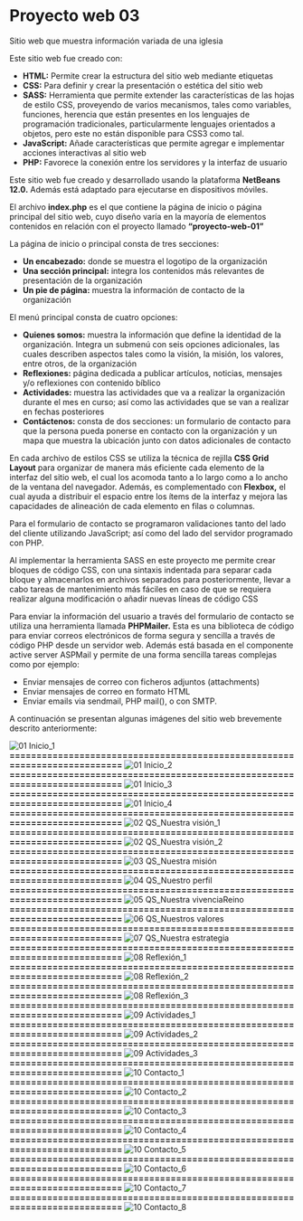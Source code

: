 # Proyecto web 03
Sitio web que muestra información variada de una iglesia

Este sitio web fue creado con:
- **HTML:**	Permite crear la estructura del sitio web mediante etiquetas
- **CSS:**	Para definir y crear la presentación o estética del sitio web
- **SASS:**	Herramienta que permite extender las características de las hojas de estilo CSS, proveyendo de varios mecanismos, tales como variables, funciones, herencia que están presentes en los lenguajes de programación tradicionales, particularmente lenguajes orientados a objetos, pero este no están disponible para CSS3 como tal.
- **JavaScript:**	Añade características que permite agregar e implementar acciones interactivas al sitio web
- **PHP:**	Favorece la conexión entre los servidores y la interfaz de usuario

Este sitio web fue creado y desarrollado usando la plataforma **NetBeans 12.0.** Además está adaptado para ejecutarse en dispositivos móviles.

El archivo **index.php** es el que contiene la página de inicio o página principal del sitio web, cuyo diseño varía en la mayoría de elementos contenidos en relación con el proyecto llamado **“proyecto-web-01”**

La página de inicio o principal consta de tres secciones: 
- **Un encabezado:**	donde se muestra el logotipo de la organización
- **Una sección principal:**	integra los contenidos más relevantes de presentación de la organización 
- **Un pie de página:** 	muestra la información de contacto de la organización

El menú principal consta de cuatro opciones: 
- **Quienes somos:**	muestra la información que define la identidad de la organización. Integra un submenú con seis opciones adicionales, las cuales describen aspectos tales como la visión, la misión, los valores, entre otros, de la organización
- **Reflexiones:**	página dedicada a publicar artículos, noticias, mensajes y/o reflexiones con contenido bíblico
- **Actividades:**	muestra las actividades que va a realizar la organización durante el mes en curso; así como las actividades que se van a realizar en fechas posteriores 
- **Contáctenos:**	consta de dos secciones: un formulario de contacto para que la persona pueda ponerse en contacto con la organización y un mapa que muestra la ubicación junto con datos adicionales de contacto

En cada archivo de estilos CSS se utiliza la técnica de rejilla **CSS Grid Layout** para organizar de manera más eficiente cada elemento de la interfaz del sitio web, el cual los acomoda tanto a lo largo como a lo ancho de la ventana del navegador. Además, es complementado con **Flexbox,** el cual ayuda a distribuir el espacio entre los ítems de la interfaz y mejora las capacidades de alineación de cada elemento en filas o columnas.

Para el formulario de contacto se programaron validaciones tanto del lado del cliente utilizando JavaScript; así como del lado del servidor programado con PHP.

Al implementar la herramienta SASS en este proyecto me permite crear bloques de código CSS, con una sintaxis indentada para separar cada bloque y almacenarlos en archivos separados para posteriormente, llevar a cabo tareas de mantenimiento más fáciles en caso de que se requiera realizar alguna modificación o añadir nuevas líneas de código CSS

Para enviar la información del usuario a través del formulario de contacto se utiliza una herramienta  llamada **PHPMailer.** Esta es una biblioteca de código para enviar correos electrónicos de forma segura y sencilla a través de código PHP desde un servidor web. Además está basada en el componente active server ASPMail y permite de una forma sencilla tareas complejas como por ejemplo:
- Enviar mensajes de correo con ficheros adjuntos (attachments) 
- Enviar mensajes de correo en formato HTML 
- Enviar emails via sendmail, PHP mail(), o con SMTP.

A continuación se presentan algunas imágenes del sitio web brevemente descrito anteriormente:

![01  Inicio_1](https://github.com/misproyectosweb/proyecto-web-03/assets/98922137/3c7c3f92-cffa-47d3-a5fa-814c86780557)
**==========================================================================**
![01  Inicio_2](https://github.com/misproyectosweb/proyecto-web-03/assets/98922137/341d8193-f791-4863-88d0-98d0ede2d908)
**==========================================================================**
![01  Inicio_3](https://github.com/misproyectosweb/proyecto-web-03/assets/98922137/4e3beb7b-29b5-49e1-982a-adad9bb9fdbf)
**==========================================================================**
![01  Inicio_4](https://github.com/misproyectosweb/proyecto-web-03/assets/98922137/ed6c2453-1beb-4afc-bc04-164bb7031496)
**==========================================================================**
![02  QS_Nuestra visión_1](https://github.com/misproyectosweb/proyecto-web-03/assets/98922137/f08a296a-20b0-4cb7-8ff1-3d84f395c786)
**==========================================================================**
![02  QS_Nuestra visión_2](https://github.com/misproyectosweb/proyecto-web-03/assets/98922137/b64deb3e-f29c-4b2e-be47-174f2755f9bd)
**==========================================================================**
![03  QS_Nuestra misión](https://github.com/misproyectosweb/proyecto-web-03/assets/98922137/1e097139-983f-4571-98b1-cfaf5450dc95)
**==========================================================================**
![04  QS_Nuestro perfil](https://github.com/misproyectosweb/proyecto-web-03/assets/98922137/ee00678a-4134-4f06-b602-deafdff60989)
**==========================================================================**
![05  QS_Nuestra vivenciaReino](https://github.com/misproyectosweb/proyecto-web-03/assets/98922137/74bcf401-d710-46b3-9691-e8fa1264b4e4)
**==========================================================================**
![06  QS_Nuestros valores](https://github.com/misproyectosweb/proyecto-web-03/assets/98922137/68863bdb-c5db-4fda-9a4a-f61ea219a8ac)
**==========================================================================**
![07  QS_Nuestra estrategia](https://github.com/misproyectosweb/proyecto-web-03/assets/98922137/caaead72-b388-40c0-ac40-cb9b7effac54)
**==========================================================================**
![08  Reflexión_1](https://github.com/misproyectosweb/proyecto-web-03/assets/98922137/d56e530f-6891-402f-bb29-5ce9ddd9f295)
**==========================================================================**
![08  Reflexión_2](https://github.com/misproyectosweb/proyecto-web-03/assets/98922137/07e861c8-7ae1-49e5-b037-5d7aa61c2385)
**==========================================================================**
![08  Reflexión_3](https://github.com/misproyectosweb/proyecto-web-03/assets/98922137/20d9a40f-ce99-456e-b7d6-90295faadfa7)
**==========================================================================**
![09  Actividades_1](https://github.com/misproyectosweb/proyecto-web-03/assets/98922137/95c50b2d-ddb4-4505-ac27-bf0144152723)
**==========================================================================**
![09  Actividades_2](https://github.com/misproyectosweb/proyecto-web-03/assets/98922137/6408a952-b779-483f-8aee-077f58f66b61)
**==========================================================================**
![09  Actividades_3](https://github.com/misproyectosweb/proyecto-web-03/assets/98922137/92ab0542-3522-404a-95bf-fffbf20a0737)
**==========================================================================**
![10  Contacto_1](https://github.com/misproyectosweb/proyecto-web-03/assets/98922137/154a2656-38ce-4d47-b665-92f6b452aebe)
**==========================================================================**
![10  Contacto_2](https://github.com/misproyectosweb/proyecto-web-03/assets/98922137/495dcf99-3aa9-4ba9-9123-eef543ca33d8)
**==========================================================================**
![10  Contacto_3](https://github.com/misproyectosweb/proyecto-web-03/assets/98922137/e9f74822-529d-4879-a143-2e8b8aacae0b)
**==========================================================================**
![10  Contacto_4](https://github.com/misproyectosweb/proyecto-web-03/assets/98922137/27d2c429-28fa-4e3a-a988-34b5a3a46d19)
**==========================================================================**
![10  Contacto_5](https://github.com/misproyectosweb/proyecto-web-03/assets/98922137/eee60856-47e7-442c-b47a-7735dfdb252a)
**==========================================================================**
![10  Contacto_6](https://github.com/misproyectosweb/proyecto-web-03/assets/98922137/9f1e711d-f5ea-448e-8e17-7a83bafd5b8d)
**==========================================================================**
![10  Contacto_7](https://github.com/misproyectosweb/proyecto-web-03/assets/98922137/73e9142b-608c-4122-9469-9bdc1fa99761)
**==========================================================================**
![10  Contacto_8](https://github.com/misproyectosweb/proyecto-web-03/assets/98922137/72870585-afde-46cb-b5c7-051eeac466e3)

